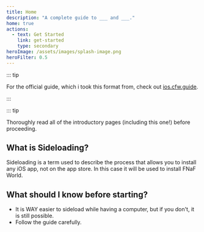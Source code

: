 ```yaml
---
title: Home
description: "A complete guide to ___ and ___."
home: true
actions:
  - text: Get Started
    link: get-started
    type: secondary
heroImage: /assets/images/splash-image.png
heroFilter: 0.5
---
```


::: tip

For the official guide, which i took this format from, check out [ios.cfw.guide](https://ios.cfw.guide).

:::

::: tip

Thoroughly read all of the introductory pages (including this one!) before proceeding.


## What is Sideloading?

Sideloading is a term used to describe the process that allows you to install any iOS app, not on the app store. In this case it will be used to install FNaF World.


## What should I know before starting?


- It is WAY easier to sideload while having a computer, but if you don't, it is still possible.
- Follow the guide carefully.
